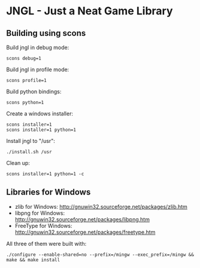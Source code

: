 # JNGL - Just a Neat Game Library

## Building using scons

Build jngl in debug mode:
```
scons debug=1
```

Build jngl in profile mode:
```
scons profile=1
```

Build python bindings:
```
scons python=1
```

Create a windows installer:
```
scons installer=1
scons installer=1 python=1
```

Install jngl to "/usr":
```
./install.sh /usr
```

Clean up:
```
scons installer=1 python=1 -c
```

## Libraries for Windows

* zlib for Windows: http://gnuwin32.sourceforge.net/packages/zlib.htm
* libpng for Windows: http://gnuwin32.sourceforge.net/packages/libpng.htm
* FreeType for Windows: http://gnuwin32.sourceforge.net/packages/freetype.htm

All three of them were built with:
```
./configure --enable-shared=no --prefix=/mingw --exec_prefix=/mingw && make && make install
```